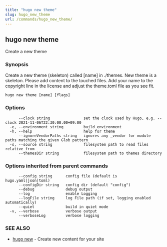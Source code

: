 ```yaml
---
title: "hugo new theme"
slug: hugo_new_theme
url: /commands/hugo_new_theme/
---
```

## hugo new theme

Create a new theme

### Synopsis

Create a new theme (skeleton) called [name] in ./themes.
New theme is a skeleton. Please add content to the touched files. Add your
name to the copyright line in the license and adjust the theme.toml file
as you see fit.

```
hugo new theme [name] [flags]
```

### Options

```
      --clock string               set the clock used by Hugo, e.g. --clock 2021-11-06T22:30:00.00+09:00
  -e, --environment string         build environment
  -h, --help                       help for theme
      --ignoreVendorPaths string   ignores any _vendor for module paths matching the given Glob pattern
  -s, --source string              filesystem path to read files relative from
      --themesDir string           filesystem path to themes directory
```

### Options inherited from parent commands

```
      --config string      config file (default is hugo.yaml|json|toml)
      --configDir string   config dir (default "config")
      --debug              debug output
      --log                enable Logging
      --logFile string     log File path (if set, logging enabled automatically)
      --quiet              build in quiet mode
  -v, --verbose            verbose output
      --verboseLog         verbose logging
```

### SEE ALSO

* [hugo new](/commands/hugo_new/)	 - Create new content for your site

